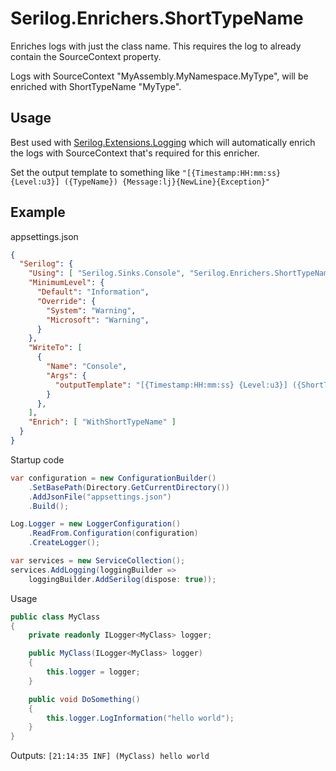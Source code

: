 # Serilog.Enrichers.ShortTypeName

Enriches logs with just the class name. This requires the log to already contain the SourceContext property.

Logs with SourceContext "MyAssembly.MyNamespace.MyType", will be enriched with ShortTypeName "MyType".

## Usage

Best used with [Serilog.Extensions.Logging](https://github.com/serilog/serilog-extensions-logging) which will automatically enrich the logs with SourceContext that's required for this enricher.

Set the output template to something like `"[{Timestamp:HH:mm:ss} {Level:u3}] ({TypeName}) {Message:lj}{NewLine}{Exception}"`

## Example

appsettings.json
```json
{
  "Serilog": {
    "Using": [ "Serilog.Sinks.Console", "Serilog.Enrichers.ShortTypeName" ],
    "MinimumLevel": {
      "Default": "Information",
      "Override": {
        "System": "Warning",
        "Microsoft": "Warning",
      }
    },
    "WriteTo": [
      {
        "Name": "Console",
        "Args": {
          "outputTemplate": "[{Timestamp:HH:mm:ss} {Level:u3}] ({ShortTypeName}) {Message:lj}{NewLine}{Exception}"
        }
      },
    ],
    "Enrich": [ "WithShortTypeName" ]
  }
}
```

Startup code
```csharp
var configuration = new ConfigurationBuilder()
    .SetBasePath(Directory.GetCurrentDirectory())
    .AddJsonFile("appsettings.json")
    .Build();

Log.Logger = new LoggerConfiguration()
    .ReadFrom.Configuration(configuration)
    .CreateLogger();

var services = new ServiceCollection();
services.AddLogging(loggingBuilder =>
    loggingBuilder.AddSerilog(dispose: true));
```

Usage
```csharp
public class MyClass
{
    private readonly ILogger<MyClass> logger;

    public MyClass(ILogger<MyClass> logger)
    {
        this.logger = logger;
    }

    public void DoSomething()
    {
        this.logger.LogInformation("hello world");
    }
}
```

Outputs:
`[21:14:35 INF] (MyClass) hello world`
